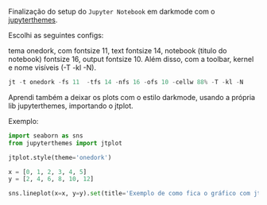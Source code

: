 Finalização do setup do ```Jupyter Notebook``` em darkmode com o [jupyterthemes](https://github.com/dunovank/jupyter-themes).

Escolhi as seguintes configs:

tema onedork, com fontsize 11, text fontsize 14, notebook (titulo do notebook) fontsize 16, output fontsize 10.
Além disso, com a toolbar, kernel e nome visíveis (-T -kl -N).
~~~python
jt -t onedork -fs 11  -tfs 14 -nfs 16 -ofs 10 -cellw 88% -T -kl -N
~~~

Aprendi também a deixar os plots com o estilo darkmode, usando a própria lib jupyterthemes, importando o jtplot.

Exemplo:
~~~python
import seaborn as sns
from jupyterthemes import jtplot

jtplot.style(theme='onedork')

x = [0, 1, 2, 3, 4, 5]
y = [2, 4, 6, 8, 10, 12]

sns.lineplot(x=x, y=y).set(title='Exemplo de como fica o gráfico com jtplot')
~~~

